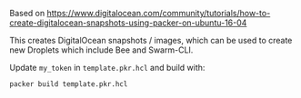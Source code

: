 Based on https://www.digitalocean.com/community/tutorials/how-to-create-digitalocean-snapshots-using-packer-on-ubuntu-16-04

This creates DigitalOcean snapshots / images, which can be used to create new Droplets which include Bee and Swarm-CLI.

Update `my_token` in `template.pkr.hcl` and build with:

```
packer build template.pkr.hcl
```
